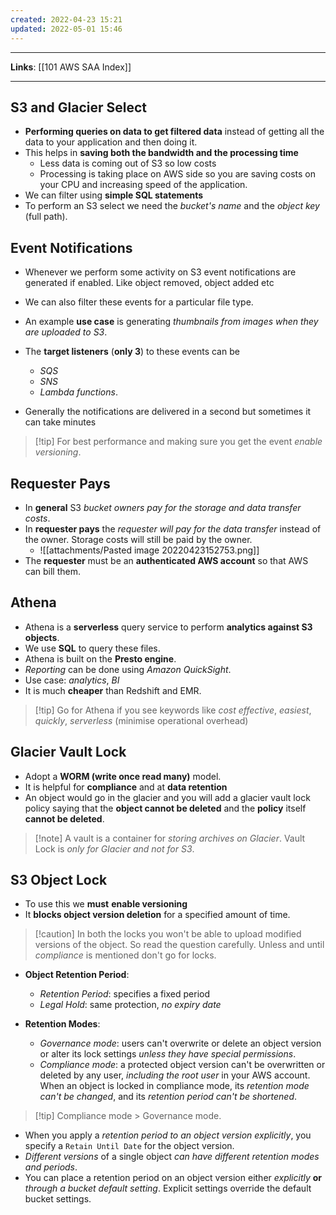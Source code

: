 ```yaml
---
created: 2022-04-23 15:21
updated: 2022-05-01 15:46
---
```

---
**Links**: [[101 AWS SAA Index]]

---
## S3 and Glacier Select
- **Performing queries on data to get filtered data** instead of getting all the data to your application and then doing it.
- This helps in **saving both the bandwidth and the processing time** 
	- Less data is coming out of S3 so low costs
	- Processing is taking place on AWS side so you are saving costs on your CPU and increasing speed of the application.
- We can filter using **simple SQL statements**
- To perform an S3 select we need the *bucket's name* and the *object key* (full path).

## Event Notifications
- Whenever we perform some activity on S3 event notifications are generated if enabled. Like object removed, object added etc
- We can also filter these events for a particular file type.
- An example **use case** is generating *thumbnails from images when they are uploaded to S3*.
- The **target listeners** (**only 3**) to these events can be 
	- *SQS* 
	- *SNS* 
	- *Lambda functions*.

- Generally the notifications are delivered in a second but sometimes it can take minutes

> [!tip] For best performance and making sure you get the event *enable versioning*.

## Requester Pays
- In **general** S3 *bucket owners pay for the storage and data transfer costs*.
- In **requester pays** the *requester will pay for the data transfer* instead of the owner. Storage costs will still be paid by the owner.
	- ![[attachments/Pasted image 20220423152753.png]]
- The **requester** must be an **authenticated AWS account** so that AWS can bill them.

## Athena
- Athena is a **serverless** query service to perform **analytics against S3 objects**.
- We use **SQL** to query these files.
- Athena is built on the **Presto engine**.
- *Reporting* can be done using *Amazon QuickSight*.
- Use case: *analytics*, *BI*
- It is much **cheaper** than Redshift and EMR.

> [!tip] Go for Athena if you see keywords like *cost effective*, *easiest*, *quickly*, *serverless* (minimise operational overhead)

## Glacier Vault Lock
- Adopt a **WORM (write once read many)** model.
- It is helpful for **compliance** and at **data retention**
- An object would go in the glacier and you will add a glacier vault lock policy saying that the **object cannot be deleted** and the **policy** itself **cannot be deleted**.

> [!note] A vault is a container for *storing archives on Glacier*. Vault Lock is *only for Glacier and not for S3*.

## S3 Object Lock
- To use this we **must** **enable versioning**
- It **blocks object version deletion** for a specified amount of time.

> [!caution] In both the locks you won't be able to upload modified versions of the object. So read the question carefully. Unless and until *compliance* is mentioned don't go for locks.

- **Object Retention Period**:
	- *Retention Period*: specifies a fixed period
	- *Legal Hold*: same protection, *no expiry date*

- **Retention Modes**:
	- *Governance mode*: users can't overwrite or delete an object version or alter its lock settings *unless they have special permissions*.
	- *Compliance mode*: a protected object version can't be overwritten or deleted by any user, *including the root user* in your AWS account. When an object is locked in compliance mode, its *retention mode can't be changed*, and its *retention period can't be shortened*.

> [!tip] Compliance mode > Governance mode.

- When you apply a *retention period to an object version explicitly*, you specify a `Retain Until Date` for the object version.
- *Different versions* of a single object *can have different retention modes and periods*.
- You can place a retention period on an object version either *explicitly* **or** *through a bucket default setting*. Explicit settings override the default bucket settings.